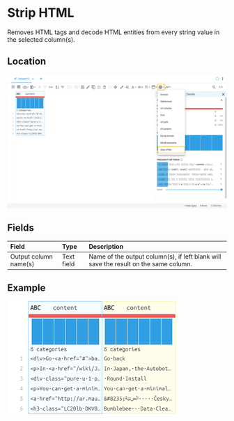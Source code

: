 # Strip HTML
Removes HTML tags and decode HTML entities from every string value in the selected column(s).
## Location
![Strip HTML on the interface](../../docs/screenshots/location/strip_html.png)
## Fields
| Field | Type | Description |
| :--- | :--- | :--- |
| Output column name(s) | Text field | Name of the output column(s), if left blank will save the result on the same column. |
## Example
![Strip HTML example](../../docs/screenshots/table/strip_html.png)